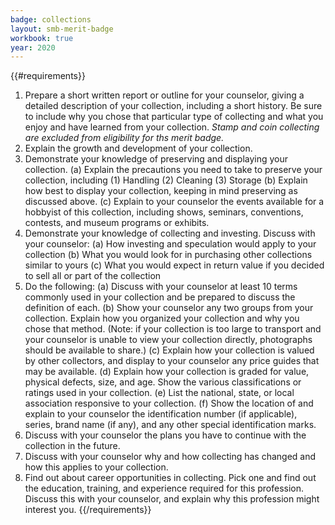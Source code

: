 ```yaml
---
badge: collections
layout: smb-merit-badge
workbook: true
year: 2020
---
```


{{#requirements}}
1. Prepare a short written report or outline for your counselor, giving a detailed description of your collection, including a short history. Be sure to include why you chose that particular type of collecting and what you enjoy and have learned from your collection.
    *Stamp and coin collecting are excluded from eligibility for ths merit badge.*
2. Explain the growth and development of your collection.
3. Demonstrate your knowledge of preserving and displaying your collection.
    (a) Explain the precautions you need to take to preserve your collection, including
        (1) Handling
        (2) Cleaning
        (3) Storage
    (b) Explain how best to display your collection, keeping in mind preserving as discussed above.
    (c) Explain to your counselor the events available for a hobbyist of this collection, including shows, seminars, conventions, contests, and museum programs or exhibits.
4. Demonstrate your knowledge of collecting and investing. Discuss with your counselor:
    (a) How investing and speculation would apply to your collection
    (b) What you would look for in purchasing other collections similar to yours
    (c) What you would expect in return value if you decided to sell all or part of the collection
5. Do the following:
    (a) Discuss with your counselor at least 10 terms commonly used in your collection and be prepared to discuss the definition of each.
    (b) Show your counselor any two groups from your collection. Explain how you organized your collection and why you chose that method. (Note: if your collection is too large to transport and your counselor is unable to view your collection directly, photographs should be available to share.)
    (c) Explain how your collection is valued by other collectors, and display to your counselor any price guides that may be available.
    (d) Explain how your collection is graded for value, physical defects, size, and age. Show the various classifications or ratings used in your collection.
    (e) List the national, state, or local association responsive to your collection.
    (f) Show the location of and explain to your counselor the identification number (if applicable), series, brand name (if any), and any other special identification marks.
6. Discuss with your counselor the plans you have to continue with the collection in the future.
7. Discuss with your counselor why and how collecting has changed and how this applies to your collection.
8. Find out about career opportunities in collecting. Pick one and find out the education, training, and experience required for this profession. Discuss this with your counselor, and explain why this profession might interest you.
{{/requirements}}
